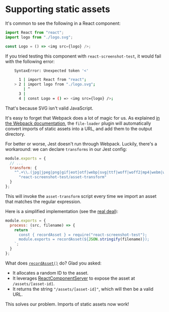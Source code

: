 # Supporting static assets

It's common to see the following in a React component:

```typescript
import React from "react";
import logo from "./logo.svg";

const Logo = () => <img src={logo} />;
```

If you tried testing this component with `react-screenshot-test`, it would fail with the following error:

```sh
    SyntaxError: Unexpected token '<'

      1 | import React from "react";
    > 2 | import logo from "./logo.svg";
        | ^
      3 |
      4 | const Logo = () => <img src={logo} />;

```

That's because SVG isn't valid JavaScript.

It's easy to forget that Webpack does a lot of magic for us. As explained [in the Webpack documentation](https://webpack.js.org/guides/asset-management/), the `file-loader` plugin will automatically convert imports of static assets into a URL, and add them to the output directory.

For better or worse, Jest doesn't run through Webpack. Luckily, there's a workaround: we can declare `transforms` in our Jest config:

```js
module.exports = {
  // ...
  transform: {
    "^.+\\.(jpg|jpeg|png|gif|eot|otf|webp|svg|ttf|woff|woff2|mp4|webm|wav|mp3|m4a|aac|oga)$":
      "react-screenshot-test/asset-transform"
  }
};
```

This will invoke the `asset-transform` script every time we import an asset that matches the regular expression.

Here is a simplified implementation (see the [real deal](https://github.com/fwouts/react-screenshot-test/blob/master/asset-transform/index.js)):

```js
module.exports = {
  process: (src, filename) => {
    return `
      const { recordAsset } = require("react-screenshot-test");
      module.exports = recordAsset(${JSON.stringify(filename)});
    `;
  }
};
```

What does [`recordAsset()`](https://github.com/fwouts/react-screenshot-test/blob/master/src/lib/recorded-assets.ts) do? Glad you asked:

- It allocates a random ID to the asset.
- It leverages [ReactComponentServer](https://github.com/fwouts/react-screenshot-test/blob/master/src/lib/react/ReactComponentServer.ts) to expose the asset at `/assets/[asset-id]`.
- It returns the string `"/assets/[asset-id]"`, which will then be a valid URL.

This solves our problem. Imports of static assets now work!
